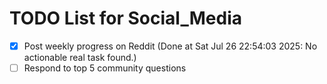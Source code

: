 # TODO List for Social_Media

- [x] Post weekly progress on Reddit  (Done at Sat Jul 26 22:54:03 2025: No actionable real task found.)
- [ ] Respond to top 5 community questions